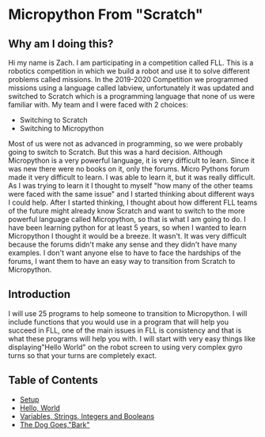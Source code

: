  
# Micropython From "Scratch"
 
## Why am I doing this?
 
Hi my name is Zach. I am participating in a competition called FLL. This is a robotics competition in which we build a robot and use it to solve different problems called missions. In the 2019-2020 Competition we programmed missions using a language called labview, unfortunately it was updated and switched to Scratch which is a programming language that none of us were familiar with. My team and I were faced with 2 choices:
 
- Switching to Scratch
- Switching to Micropython
 
Most of us were not as advanced in programming, so we were probably going to switch to Scratch. But this was a hard decision. Although Micropython is a very powerful language, it is very difficult to learn. Since it was new there were no books on it, only the forums. Micro Pythons forum made it very difficult to learn. I was able to learn it, but it was really difficult. As I was trying to learn it I thought to myself "how many of the other teams were faced with the same issue" and I started thinking about different ways I could help. After I started thinking, I thought about how different FLL teams of the future might already know Scratch and want to switch to the more powerful language called Micropython, so that is what I am going to do. I have been learning python for at least 5 years, so when I wanted to learn Micropython I thought it would be a breeze. It wasn't. It was very difficult because the forums didn't make any sense and they didn't have many examples. I don't want anyone else to have to face the hardships of the forums, I want them to have an easy way to transition from Scratch to Micropython.
 
## Introduction
 
I will use 25 programs to help someone to transition to Micropython. I will include functions that you would use in a program that will help you succeed in FLL, one of the main issues in FLL is consistency and that is what these programs will help you with. I will start with very easy things like displaying"Hello World" on the robot screen to using very complex gyro turns so that your turns are completely exact.
 
## Table of Contents
- [Setup](Setup.md)
- [Hello, World](First_Program.md)
- [Variables, Strings, Integers and Booleans](third_program.md)
- [The Dog Goes,"Bark"](Second_Program.md)
